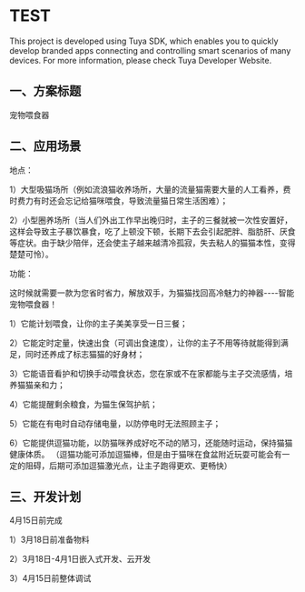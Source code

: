 # TEST
This project is developed using Tuya SDK, which enables you to quickly develop branded apps connecting and controlling smart scenarios of many devices.         For more information, please check Tuya Developer Website.

一、方案标题
----
宠物喂食器

二、应用场景
----

地点：

1）大型吸猫场所（例如流浪猫收养场所，大量的流量猫需要大量的人工看养，费时费力有时还会忘记给猫咪喂食，导致流量猫日常生活困难）；

2）小型圈养场所（当人们外出工作早出晚归时，主子的三餐就被一次性安置好，这样会导致主子暴饮暴食，吃了上顿没下顿，长期下去会引起肥胖、脂肪肝、厌食等症状。由于缺少陪伴，还会使主子越来越清冷孤寂，失去粘人的猫猫本性，变得楚楚可怜）。

功能：

这时候就需要一款为您省时省力，解放双手，为猫猫找回高冷魅力的神器----智能宠物喂食器！

1）它能计划喂食，让你的主子美美享受一日三餐；

2）它能定时定量，快速出食（可调出食速度），让你的主子不用等待就能得到满足，同时还养成了标志猫猫的好身材；

3）它能语音看护和切换手动喂食状态，您在家或不在家都能与主子交流感情，培养猫猫亲和力；

4）它能提醒剩余粮食，为猫生保驾护航；

5）它能在有电时自动存储电量，以防停电时无法照顾主子；

6）它能提供逗猫功能，以防猫咪养成好吃不动的陋习，还能随时运动，保持猫猫健康体质。
（逗猫功能可添加逗猫棒，但是由于猫咪在食盆附近玩耍可能会有一定的阻碍，后期可添加逗猫激光点，让主子跑得更欢、更畅快）

三、开发计划
----
4月15日前完成

1）3月18日前准备物料

2）3月18日-4月1日嵌入式开发、云开发

3）4月15日前整体调试
